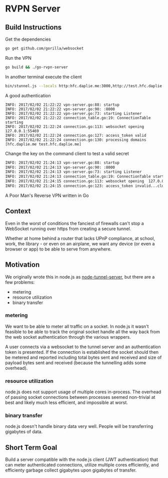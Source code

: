 # RVPN Server

Build Instructions
------------------
Get the dependencies

```bash
go get github.com/gorilla/websocket
```

Run the VPN
```bash
go build && ./go-rvpn-server
```

In another terminal execute the client
``` bash
bin/stunnel.js --locals http:hfc.daplie.me:3000,http://test.hfc.daplie.me:3001 --stunneld wss://localhost.daplie.me:8000 --secret abc123
```

A good authentication
```
INFO: 2017/02/02 21:22:22 vpn-server.go:88: startup
INFO: 2017/02/02 21:22:22 vpn-server.go:90: :8000
INFO: 2017/02/02 21:22:22 vpn-server.go:73: starting Listener
INFO: 2017/02/02 21:22:22 connection_table.go:19: ConnectionTable starting
INFO: 2017/02/02 21:22:24 connection.go:113: websocket opening  127.0.0.1:55469
INFO: 2017/02/02 21:22:24 connection.go:127: access_token valid
INFO: 2017/02/02 21:22:24 connection.go:130: processing domains [hfc.daplie.me test.hfc.daplie.me]
```

Change the key on the command client to test a valid secret
``` bash
INFO: 2017/02/02 21:24:13 vpn-server.go:88: startup
INFO: 2017/02/02 21:24:13 vpn-server.go:90: :8000
INFO: 2017/02/02 21:24:13 vpn-server.go:73: starting Listener
INFO: 2017/02/02 21:24:13 connection_table.go:19: ConnectionTable starting
INFO: 2017/02/02 21:24:15 connection.go:113: websocket opening  127.0.0.1:55487
INFO: 2017/02/02 21:24:15 connection.go:123: access_token invalid...closing connection
```

A Poor Man's Reverse VPN written in Go

Context
-------

Even in the worst of conditions the fanciest of firewalls can't stop a WebSocket
running over https from creating a secure tunnel.

Whether at home behind a router that lacks UPnP compliance, at school, work,
the library - or even on an airplane, we want any device (or even a browser or
app) to be able to serve from anywhere.

Motivation
----------

We originally wrote this in node.js as
[node-tunnel-server](https://git.daplie.com/Daplie/node-tunnel-server),
but there are a few problems:

* metering
* resource utilization
* binary transfer

### metering

We want to be able to meter all traffic on a socket.
In node.js it wasn't feasible to be able to track the original socket handle
all the way back from the web socket authentication through the various
wrappers.

A user connects via a websocket to the tunnel server
and an authentication token is presented.
If the connection is established the socket should then be metered and reported
including total bytes sent and received and size of payload bytes sent and
received (because the tunnelling adds some overhead).

### resource utilization

node.js does not support usage of multiple cores in-process.
The overhead of passing socket connections between processes seemed non-trivial
at best and likely much less efficient, and impossible at worst.

### binary transfer

node.js doesn't handle binary data very well. People will be transferring
gigabytes of data.

Short Term Goal
----

Build a server compatible with the node.js client (JWT authentication)
that can meter authenticated connections, utilize multiple cores efficiently,
and efficienty garbage collect gigabytes upon gigabytes of transfer.